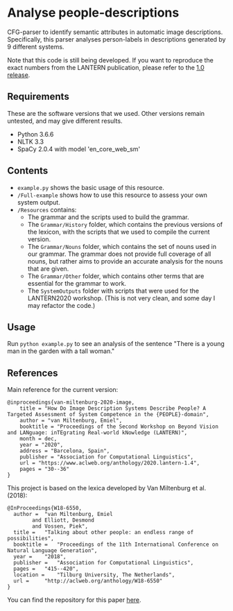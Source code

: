 # Analyse people-descriptions
CFG-parser to identify semantic attributes in automatic image descriptions. Specifically, this parser analyses person-labels in descriptions generated by 9 different systems.

Note that this code is still being developed. If you want to reproduce the exact
numbers from the LANTERN publication, please refer to the [1.0 release](https://github.com/evanmiltenburg/AnalysePeopleDescriptions/releases/tag/1.0).

## Requirements
These are the software versions that we used. Other versions remain untested, and may give different results.

* Python 3.6.6
* NLTK 3.3
* SpaCy 2.0.4 with model 'en_core_web_sm'

## Contents

* `example.py` shows the basic usage of this resource.
* `/Full-example` shows how to use this resource to assess your own system output.
* `/Resources` contains:
    - The grammar and the scripts used to build the grammar.
    - The `Grammar/History` folder, which contains the previous versions of the lexicon, with the scripts that we used to compile the current version.
    - The `Grammar/Nouns` folder, which  contains the set of nouns used in our grammar. The grammar does not provide full coverage of all nouns, but rather aims to provide an accurate analysis for the nouns that are given.
    - The `Grammar/Other` folder, which  contains other terms that are essential for the grammar to work.
    - The `SystemOutputs` folder with scripts that were used for the LANTERN2020 workshop. (This is not very clean, and some day I may refactor the code.)

## Usage

Run `python example.py` to see an analysis of the sentence "There is a young man in the garden with a tall woman."

## References
Main reference for the current version:

```
@inproceedings{van-miltenburg-2020-image,
    title = "How Do Image Description Systems Describe People? A Targeted Assessment of System Competence in the {PEOPLE}-domain",
    author = "van Miltenburg, Emiel",
    booktitle = "Proceedings of the Second Workshop on Beyond Vision and LANguage: inTEgrating Real-world kNowledge (LANTERN)",
    month = dec,
    year = "2020",
    address = "Barcelona, Spain",
    publisher = "Association for Computational Linguistics",
    url = "https://www.aclweb.org/anthology/2020.lantern-1.4",
    pages = "30--36"
}
```

This project is based on the lexica developed by Van Miltenburg et al. (2018):

```
@InProceedings{W18-6550,
  author = 	"van Miltenburg, Emiel
		and Elliott, Desmond
		and Vossen, Piek",
  title = 	"Talking about other people: an endless range of possibilities",
  booktitle = 	"Proceedings of the 11th International Conference on Natural Language Generation",
  year = 	"2018",
  publisher = 	"Association for Computational Linguistics",
  pages = 	"415--420",
  location = 	"Tilburg University, The Netherlands",
  url = 	"http://aclweb.org/anthology/W18-6550"
}
```

You can find the repository for this paper [here](https://github.com/evanmiltenburg/LabelingPeople).
